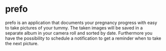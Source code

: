 # prefo

prefo is an application that documents your pregnancy progress with easy to take pictures of your tummy. The taken images will be saved in a separate album in your camera roll and sorted by date. Furthermore you have the possibility to schedule a notification to get a reminder when to take the next picture.
